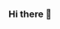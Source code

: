 ### Hi there 👋

<!--
**Ishaak22/Ishaak22** is a ✨ _special_ ✨ repository because its `README.md` (this file) appears on your GitHub profile.

Here are some ideas to get you started:

- 🔭 I’m currently working on ...NPA None profit Gandaness
- 🌱 I’m currently learning ...BETTER Future 
- 👯 I’m looking to collaborate on ...My Device 
- 🤔 I’m looking for help with ...Tergit
- 💬 Ask me about ...How to be a Coding Demon
- 📫 How to reach me: ... you can't cuz you don’t have to it 🥹
- 😄 Pronouns: ...When friend F+cked from back and front that call L O L😭😭😭
- ⚡ Fun fact: ...Coming Sooon😑
-->
